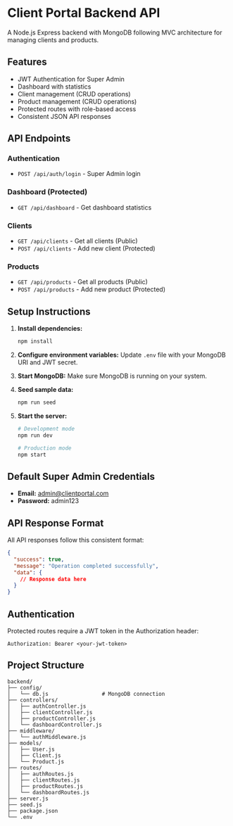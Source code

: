 # Client Portal Backend API

A Node.js Express backend with MongoDB following MVC architecture for managing clients and products.

## Features

- JWT Authentication for Super Admin
- Dashboard with statistics
- Client management (CRUD operations)
- Product management (CRUD operations)
- Protected routes with role-based access
- Consistent JSON API responses

## API Endpoints

### Authentication
- `POST /api/auth/login` - Super Admin login

### Dashboard (Protected)
- `GET /api/dashboard` - Get dashboard statistics

### Clients
- `GET /api/clients` - Get all clients (Public)
- `POST /api/clients` - Add new client (Protected)

### Products
- `GET /api/products` - Get all products (Public)
- `POST /api/products` - Add new product (Protected)

## Setup Instructions

1. **Install dependencies:**
   ```bash
   npm install
   ```

2. **Configure environment variables:**
   Update `.env` file with your MongoDB URI and JWT secret.

3. **Start MongoDB:**
   Make sure MongoDB is running on your system.

4. **Seed sample data:**
   ```bash
   npm run seed
   ```

5. **Start the server:**
   ```bash
   # Development mode
   npm run dev
   
   # Production mode
   npm start
   ```

## Default Super Admin Credentials

- **Email:** admin@clientportal.com
- **Password:** admin123

## API Response Format

All API responses follow this consistent format:

```json
{
  "success": true,
  "message": "Operation completed successfully",
  "data": {
    // Response data here
  }
}
```

## Authentication

Protected routes require a JWT token in the Authorization header:

```
Authorization: Bearer <your-jwt-token>
```

## Project Structure

```
backend/
├── config/
│   └── db.js                 # MongoDB connection
├── controllers/
│   ├── authController.js
│   ├── clientController.js
│   ├── productController.js
│   └── dashboardController.js
├── middleware/
│   └── authMiddleware.js
├── models/
│   ├── User.js
│   ├── Client.js
│   └── Product.js
├── routes/
│   ├── authRoutes.js
│   ├── clientRoutes.js
│   ├── productRoutes.js
│   └── dashboardRoutes.js
├── server.js
├── seed.js
├── package.json
└── .env
```
